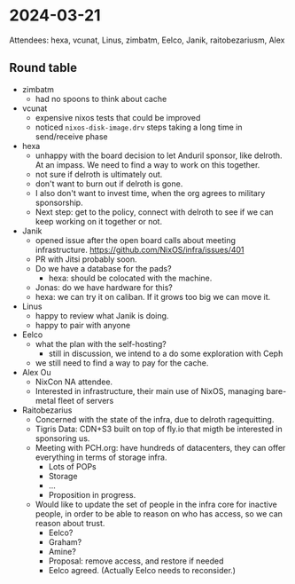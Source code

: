 # 2024-03-21

Attendees: hexa, vcunat, Linus, zimbatm, Eelco, Janik, raitobezariusm, Alex

## Round table

- zimbatm
  - had no spoons to think about cache
- vcunat
  - expensive nixos tests that could be improved
  - noticed `nixos-disk-image.drv` steps taking a long time in send/receive
    phase
- hexa
  - unhappy with the board decision to let Anduril sponsor, like delroth. At an
    impass. We need to find a way to work on this together.
  - not sure if delroth is ultimately out.
  - don't want to burn out if delroth is gone.
  - I also don't want to invest time, when the org agrees to military
    sponsorship.
  - Next step: get to the policy, connect with delroth to see if we can keep
    working on it together or not.
- Janik
  - opened issue after the open board calls about meeting infrastructure.
    https://github.com/NixOS/infra/issues/401
  - PR with Jitsi probably soon.
  - Do we have a database for the pads?
    - hexa: should be colocated with the machine.
  - Jonas: do we have hardware for this?
  - hexa: we can try it on caliban. If it grows too big we can move it.
- Linus
  - happy to review what Janik is doing.
  - happy to pair with anyone
- Eelco
  - what the plan with the self-hosting?
    - still in discussion, we intend to a do some exploration with Ceph
  - we still need to find a way to pay for the cache.
- Alex Ou
  - NixCon NA attendee.
  - Interested in infrastructure, their main use of NixOS, managing bare-metal
    fleet of servers
- Raitobezarius
  - Concerned with the state of the infra, due to delroth ragequitting.
  - Tigris Data: CDN+S3 built on top of fly.io that migth be interested in
    sponsoring us.
  - Meeting with PCH.org: have hundreds of datacenters, they can offer
    everything in terms of storage infra.
    - Lots of POPs
    - Storage
    - ...
    - Proposition in progress.
  - Would like to update the set of people in the infra core for inactive
    people, in order to be able to reason on who has access, so we can reason
    about trust.
    - Eelco?
    - Graham?
    - Amine?
    - Proposal: remove access, and restore if needed
    - Eelco agreed. (Actually Eelco needs to reconsider.)
